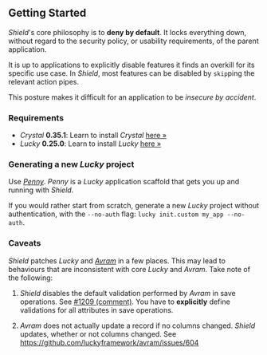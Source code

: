 ## Getting Started

*Shield*'s core philosophy is to **deny by default**. It locks everything down, without regard to the security policy, or usability requirements, of the parent application.

It is up to applications to explicitly disable features it finds an overkill for its specific use case. In *Shield*, most features can be disabled by `skip`ping the relevant action pipes.

This posture makes it difficult for an application to be *insecure by accident*.

### Requirements

- *Crystal* **0.35.1**: Learn to install *Crystal* [here &raquo;](https://crystal-lang.org/install/)
- *Lucky* **0.25.0**: Learn to install *Lucky* [here &raquo;](https://luckyframework.org/guides/getting-started/installing)

### Generating a new *Lucky* project

Use [*Penny*](https://github.com/GrottoPress/penny). *Penny* is a *Lucky* application scaffold that gets you up and running with *Shield*.

If you would rather start from scratch, generate a new *Lucky* project without authentication, with the `--no-auth` flag: `lucky init.custom my_app --no-auth`.

### Caveats

*Shield* patches *Lucky* and [*Avram*](https://github.com/luckyframework/avram) in a few places. This may lead to behaviours that are inconsistent with core *Lucky* and *Avram*. Take note of the following:

1. *Shield* disables the default validation performed by *Avram* in save operations. See [#1209 (comment)](https://github.com/luckyframework/lucky/discussions/1209#discussioncomment-46030). You have to **explicitly** define validations for all attributes in save operations.

1. *Avram* does not actually update a record if no columns changed. *Shield* updates, whether or not columns changed. See https://github.com/luckyframework/avram/issues/604
